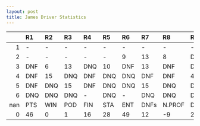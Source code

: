```yaml
---
layout: post 
title: James Driver Statistics
--- 
```


|     | R1   | R2   | R3   | R4   | R5   | R6   | R7   | R8     | R9   | R10   | R11   | R12   | Points   | Pos   |
|----:|:-----|:-----|:-----|:-----|:-----|:-----|:-----|:-------|:-----|:------|:------|:------|:---------|:------|
|   1 | -    | -    | -    | -    | -    | -    | -    | -      | -    | -     | -     | -     | nan      | nan   |
|   2 | -    | -    | -    | -    | -    | 9    | 13   | 8      | DNF  | DNQ   | 3     | 7     | nan      | nan   |
|   3 | DNF  | 6    | 13   | DNQ  | 10   | DNF  | 13   | DNF    | DNF  | DNQ   | DNQ   | 17    | nan      | nan   |
|   4 | DNF  | 15   | DNQ  | DNF  | DNQ  | DNQ  | DNF  | DNF    | 4    | DNQ   | 7     | 12    | 0.0      | 31.0  |
|   5 | DNF  | DNQ  | 15   | DNF  | DNQ  | DNQ  | 15   | DNQ    | DNF  | DNQ   | DNQ   | -     | 0.0      | 37.0  |
|   6 | DNQ  | DNQ  | DNQ  | -    | DNQ  | -    | DNQ  | DNQ    | DNQ  | nan   | nan   | nan   | 6.0      | 17.0  |
| nan | PTS  | WIN  | POD  | FIN  | STA  | ENT  | DNFs | N.PROF | DNQ  | %FIN  | PPR   | BST   | CHA      | RNK   |
|   0 | 46   | 0    | 1    | 16   | 28   | 49   | 12   | -9     | 21   | 57.14 | 0.94  | 3     | 0.0      | 31.0  |